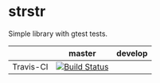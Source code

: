 strstr
======

Simple library with gtest tests.

|           |   master   |   develop    |
|:----------|:----------:|:------------:|
| Travis-CI | [![Build Status](https://travis-ci.org/Argentumbolo/my_strstr.svg?branch=master)](https://travis-ci.org/Argentumbolo/my_strstr)
